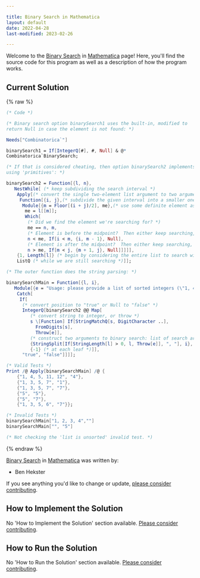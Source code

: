 ```yaml
---

title: Binary Search in Mathematica
layout: default
date: 2022-04-28
last-modified: 2023-02-26

---
```


Welcome to the [Binary Search](https://sampleprograms.io/projects/binary-search) in [Mathematica](https://sampleprograms.io/languages/mathematica) page! Here, you'll find the source code for this program as well as a description of how the program works.

## Current Solution

{% raw %}

```mathematica
(* Code *)

(* Binary search option binarySearch1 uses the built-in, modified to
return Null in case the element is not found: *)

Needs["Combinatorica`"]

binarySearch1 = If[IntegerQ[#], #, Null] & @*
Combinatorica`BinarySearch;

(* If that is considered cheating, then option binarySearch2 implements it
using 'primitives': *)

binarySearch2 = Function[{l, n},
   NestWhile[ (* keep subdividing the search interval *)
    Apply[(* convert the single two-element list argument to two arguments *)
     Function[{i, j},(* subdivide the given interval into a smaller one containing the item sought *)
      Module[{m = Floor[(i + j)/2], me},(* use some definite element as the midpoint to test *)
       me = l[[m]];
       Which[
        (* Did we find the element we're searching for? *)
        me == n, m,
        (* Element is before the midpoint?  Then either keep searching, or give up *)
        n < me, If[i < m, {i, m - 1}, Null],
        (* Element is after the midpoint?  Then either keep searching, or give up *)
        n > me, If[m < j, {m + 1, j}, Null]]]]],
    {1, Length[l]} (* begin by considering the entire list to search within *),
    ListQ (* while we are still searching *)]];

(* The outer function does the string parsing: *)

binarySearchMain = Function[{l, i},
   Module[{e = "Usage: please provide a list of sorted integers (\"1, 4, 5, 11, 12\") and the integer to find (\"11\")"},
    Catch[
     If[
      (* convert position to "true" or Null to "false" *)
      IntegerQ[binarySearch2 @@ Map[
         (* convert string to integer, or throw *)
         s \[Function] If[StringMatchQ[s, DigitCharacter ..],
           FromDigits[s],
           Throw[e]],
         (* construct two arguments to binary search: list of search array, item to search; as strings *)
         {StringSplit[If[StringLength[l] > 0, l, Throw[e]], ", "], i},
         {-1} (* at each leaf *)]],
      "true", "false"]]]];

(* Valid Tests *)
Print /@ Apply[binarySearchMain] /@ {
    {"1, 4, 5, 11, 12", "4"},
    {"1, 3, 5, 7", "1"},
    {"1, 3, 5, 7", "7"},
    {"5", "5"},
    {"5", "7"},
    {"1, 3, 5, 6", "7"}};

(* Invalid Tests *)
binarySearchMain["1, 2, 3, 4",""]
binarySearchMain["", "5"]

(* Not checking the 'list is unsorted' invalid test. *)
```

{% endraw %}

[Binary Search](https://sampleprograms.io/projects/binary-search) in [Mathematica](https://sampleprograms.io/languages/mathematica) was written by:

- Ben Hekster

If you see anything you'd like to change or update, [please consider contributing](https://github.com/TheRenegadeCoder/sample-programs).

## How to Implement the Solution

No 'How to Implement the Solution' section available. [Please consider contributing](https://github.com/TheRenegadeCoder/sample-programs-website).

## How to Run the Solution

No 'How to Run the Solution' section available. [Please consider contributing](https://github.com/TheRenegadeCoder/sample-programs-website).